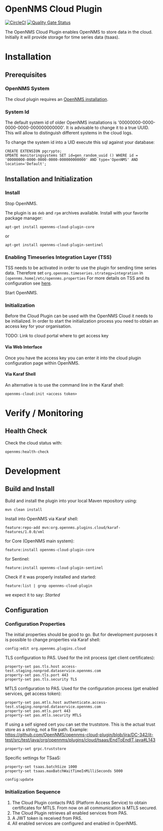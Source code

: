 # OpenNMS Cloud Plugin
[![CircleCI](https://circleci.com/gh/OpenNMS/opennms-cloud-plugin.svg?style=svg)](https://circleci.com/gh/OpenNMS/opennms-cloud-plugin)
[![Quality Gate Status](https://sonarcloud.io/api/project_badges/measure?project=OpenNMS_opennms-cloud-plugin&metric=alert_status)](https://sonarcloud.io/summary/new_code?id=OpenNMS_opennms-cloud-plugin)

The OpenNMS Cloud Plugin enables OpenNMS to store data in the cloud.
Initially it will provide storage for time series data (tsaas).

# Installation
## Prerequisites
### OpenNMS System
The cloud plugin requires an [OpenNMS installation](https://docs.opennms.com/horizon/latest/deployment/core/getting-started.html).

### System Id
The default system id of older OpenNMS installations is '00000000-0000-0000-0000-000000000000'.
It is advisable to change it to a true UUID.
This will allow to distinguish different systems in the cloud logs.

To change the system id into a UID execute this sql against your database:
```
CREATE EXTENSION pgcrypto;
UPDATE monitoringsystems SET id=gen_random_uuid () WHERE id = '00000000-0000-0000-0000-000000000000' AND type='OpenNMS' AND location='Default';
```

## Installation and Initialization
###
### Install
Stop OpenNMS.

The plugin is as `deb` and `rpm` archives available.
Install with your favorite package manager:

`apt-get install opennms-cloud-plugin-core`

or

`apt-get install opennms-cloud-plugin-sentinel`

### Enabling Timeseries Integration Layer (TSS)
TSS needs to be activated in order to use the plugin for sending time series data.
Therefore set `org.opennms.timeseries.strategy=integration` in `[opennms.home]/etc/opennms.properties`
For more details on TSS and its configuration see [here](https://docs.opennms.com/horizon/latest/deployment/time-series-storage/timeseries/ts-integration-layer.html).

Start OpenNMS.

### Initialization
Before the Cloud Plugin can be used with the OpenNMS Cloud it needs to be initialized.
In order to start the initialization process you need to obtain an access key for your organisation.

TODO: Link to cloud portal where to get access key 

#### Via Web Interface
Once you have the access key you can enter it into the cloud plugin configuration page within OpenNMS.

#### Via Karaf Shell
An alternative is to use the command line in the Karaf shell:
```
opennms-cloud:init <access token>
```

# Verify / Monitoring

## Health Check
Check the cloud status with:
```
opennms:health-check
```

# Development
## Build and Install
Build and install the plugin into your local Maven repository using:
```
mvn clean install
```

Install into OpenNMS via Karaf shell:
```
feature:repo-add mvn:org.opennms.plugins.cloud/karaf-features/1.0.0/xml
```

for Core (OpenNMS main system):
```
feature:install opennms-cloud-plugin-core
```

for Sentinel:
```
feature:install opennms-cloud-plugin-sentinel
```

Check if it was properly installed and started:
```
feature:list | grep opennms-cloud-plugin
```
we expect it to say: _Started_


## Configuration
### Configuration Properties
The initial properties should be good to go.
But for development purposes it is possible to change properties via Karaf shell:

```
config:edit org.opennms.plugins.cloud
```
TLS configuration to PAS.
Used for the init process (get client certificates):
```
property-set pas.tls.host access-test.staging.nonprod.dataservice.opennms.com 
property-set pas.tls.port 443
property-set pas.tls.security TLS
```

MTLS configuration to PAS.
Used for the configuration process (get enabled services, get access token):
```
property-set pas.mtls.host authenticate.access-test.staging.nonprod.dataservice.opennms.com 
property-set pas.mtls.port 443 
property-set pas.mtls.security MTLS
```

If using a self signed cert you can set the truststore.
This is the actual trust store as a string, not a file path.
Example: https://github.com/OpenNMS/opennms-cloud-plugin/blob/jira/DC-342/it-test/src/test/java/org/opennms/plugins/cloud/tsaas/EndToEndIT.java#L143
```
property-set grpc.truststore
```

Specific settings for TSaaS:
```
property-set tsaas.batchSize 1000 
property-set tsaas.maxBatchWaitTimeInMilliSeconds 5000
```

```
config:update
```

### Initialization Sequence
1. The Cloud Plugin contacts PAS (Platform Access Service) to obtain certificates for MTLS.
   From now on all communication is MTLS secured.
2. The Cloud Plugin retrieves all enabled services from PAS.
3. A JWT token is received from PAS.
4. All enabled services are configured and enabled in OpenNMS.
